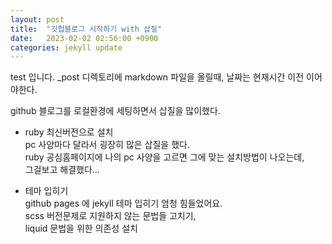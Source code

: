 ```yaml
---
layout: post
title:  "깃헙블로그 시작하기 with 삽질"
date:   2023-02-02 02:56:00 +0900
categories: jekyll update
---
```

test 입니다.
_post 디렉토리에 markdown 파일을 올릴때,
날짜는 현재시간 이전 이어야한다.


github 블로그를 로컬환경에 세팅하면서 삽질을 많이했다.

- ruby 최신버전으로 설치    
pc 사양마다 달라서 굉장히 많은 삽질을 했다.   
ruby 공심홈페이지에 나의 pc 사양을 고르면 그에 맞는 설치방법이 나오는데,   
그걸보고 해결했다...

- 테마 입히기   
github pages 에 jekyll 테마 입히기 엄청 힘들었어요.   
scss 버전문제로 지원하지 않는 문법들 고치기,   
liquid 문법을 위한 의존성 설치


[jekyll-docs]: https://jekyllrb.com/docs/home
[jekyll-gh]:   https://github.com/jekyll/jekyll
[jekyll-talk]: https://talk.jekyllrb.com/

